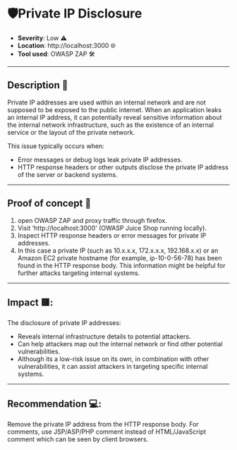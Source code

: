 # 🛡️Private IP Disclosure

- **Severity**: Low ⚠️
- **Location**: http://localhost:3000 🌐
- **Tool used**: OWASP ZAP 🛠️ 

---

## Description 📖

Private IP addresses are used within an internal network and are not supposed to be exposed to the public internet. When an application leaks an internal IP address, it can potentially reveal sensitive information about the internal network infrastructure, such as the existence of an internal service or the layout of the private network.

This issue typically occurs when:
- Error messages or debug logs leak private IP addresses.
- HTTP response headers or other outputs disclose the private IP address of 
  the server or backend systems.

---

## Proof of concept 🧪

1. open OWASP ZAP and proxy traffic through firefox.
2. Visit 'http://localhost:3000' (OWASP Juice Shop running locally).
3. Inspect HTTP response headers or error messages for private IP addresses.
4. In this case a private IP (such as 10.x.x.x, 172.x.x.x, 192.168.x.x) or an Amazon EC2 private hostname (for example, ip-10-0-56-78) has been found in the HTTP response body. This information might be helpful for further attacks targeting internal systems.

---

## Impact 🟥:

The disclosure of private IP addresses:
- Reveals internal infrastructure details to potential attackers.
- Can help attackers map out the internal network or find other potential 
  vulnerabilities.
- Although its a low-risk issue on its own, in combination with other 
  vulnerabilities, it can assist attackers in targeting specific internal 
  systems.
  
---

## Recommendation 💻:

Remove the private IP address from the HTTP response body. For comments, use JSP/ASP/PHP comment instead of HTML/JavaScript comment which can be seen by client browsers.


